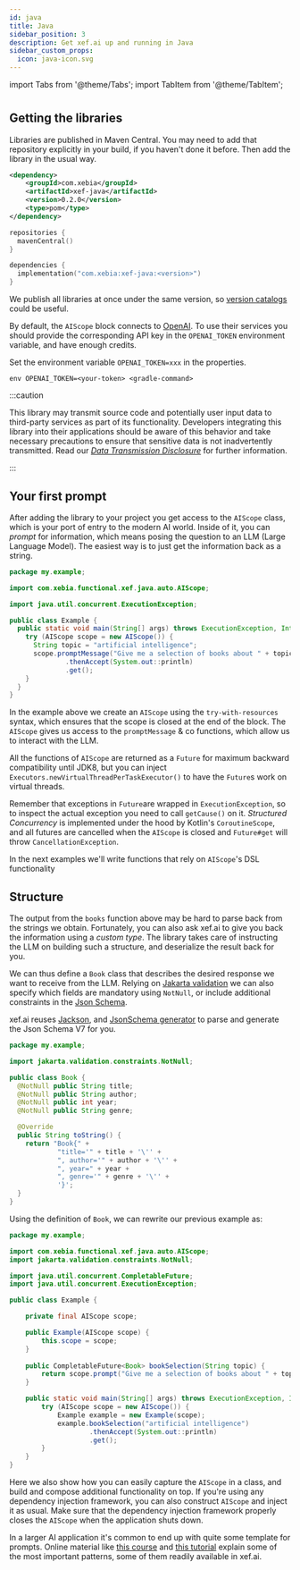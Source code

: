 ```yaml
---
id: java
title: Java
sidebar_position: 3
description: Get xef.ai up and running in Java
sidebar_custom_props:
  icon: java-icon.svg
---
```


import Tabs from '@theme/Tabs';
import TabItem from '@theme/TabItem';

# <decorated-text icon="java-icon.svg" title="Quickstart - Java" />

## Getting the libraries

Libraries are published in Maven Central. You may need to  add that repository explicitly
in your build, if you haven't done it before. Then add the library in the usual way.

<Tabs>
  <TabItem value="maven" label="Maven" default>

```xml
<dependency>
    <groupId>com.xebia</groupId>
    <artifactId>xef-java</artifactId>
    <version>0.2.0</version>
    <type>pom</type>
</dependency>
```

  </TabItem>
  <TabItem value="gradle" label="Gradle">

```kotlin
repositories {
  mavenCentral()
}

dependencies {
  implementation("com.xebia:xef-java:<version>")
}
```

  </TabItem>
</Tabs>


We publish all libraries at once under the same version, so
[version catalogs](https://docs.gradle.org/current/userguide/platforms.html#sec:sharing-catalogs)
could be useful.

By default, the `AIScope` block connects to [OpenAI](https://platform.openai.com/).
To use their services you should provide the corresponding API key in the `OPENAI_TOKEN`
environment variable, and have enough credits.

<Tabs>
  <TabItem value="intellij" label="IntelliJ" default>

Set the environment variable `OPENAI_TOKEN=xxx` in the properties.

  </TabItem>
  <TabItem value="gradle" label="Gradle">

```shell
env OPENAI_TOKEN=<your-token> <gradle-command>
```

  </TabItem>
</Tabs>

:::caution

This library may transmit source code and potentially user input data to third-party services as part of its functionality.
Developers integrating this library into their applications should be aware of this behavior and take necessary precautions to ensure that sensitive data is not inadvertently transmitted.
Read our [_Data Transmission Disclosure_](https://github.com/xebia-functional/xef#%EF%B8%8F-data-transmission-disclosure) for further information.

:::

## Your first prompt

After adding the library to your project
you get access to the `AIScope` class, which is your port of entry to the modern AI world.
Inside of it, you can _prompt_ for information, which means posing the question to an LLM
(Large Language Model). The easiest way is to just get the information back as a string.

```java
package my.example;

import com.xebia.functional.xef.java.auto.AIScope;

import java.util.concurrent.ExecutionException;

public class Example {
  public static void main(String[] args) throws ExecutionException, InterruptedException {
    try (AIScope scope = new AIScope()) {
      String topic = "artificial intelligence";
      scope.promptMessage("Give me a selection of books about " + topic)
              .thenAccept(System.out::println)
              .get();
    }
  }
}
```

In the example above we create an `AIScope` using the `try-with-resources` syntax,
which ensures that the scope is closed at the end of the block.
The `AIScope` gives us access to the `promptMessage` & co functions, which allow us to interact with the LLM.

All the functions of `AIScope` are returned as a `Future` for maximum backward compatibility until JDK8,
but you can inject `Executors.newVirtualThreadPerTaskExecutor()` to have the `Future`s work on virtual threads.

Remember that exceptions in `Future`are wrapped in `ExecutionException`,
so to inspect the actual exception you need to call `getCause()` on it.
_Structured Concurrency_ is implemented under the hood by Kotlin's `CoroutineScope`,
and all futures are cancelled when the `AIScope` is closed and `Future#get` will throw `CancellationException`.

In the next examples we'll write functions that rely on `AIScope`'s DSL functionality

## Structure

The output from the `books` function above may be hard to parse back from the
strings we obtain. Fortunately, you can also ask xef.ai to give you back the information
using a _custom type_. The library takes care of instructing the LLM on building such
a structure, and deserialize the result back for you.

We can thus define a `Book` class that describes the desired response we want to receive from the LLM.
Relying on [Jakarta validation](https://beanvalidation.org) we can also specify which fields are mandatory using `NotNull`,
or include additional constraints in the [Json Schema](https://json-schema.org).

xef.ai reuses [Jackson](https://github.com/FasterXML/jackson-databind),
and [JsonSchema generator](https://github.com/victools/jsonschema-generator) to parse and generate the Json Schema V7 for you.

```java
package my.example;

import jakarta.validation.constraints.NotNull;

public class Book {
  @NotNull public String title;
  @NotNull public String author;
  @NotNull public int year;
  @NotNull public String genre;

  @Override
  public String toString() {
    return "Book{" +
            "title='" + title + '\'' +
            ", author='" + author + '\'' +
            ", year=" + year +
            ", genre='" + genre + '\'' +
            '}';
  }
}
```

Using the definition of `Book`, we can rewrite our previous example as:

```java
package my.example;

import com.xebia.functional.xef.java.auto.AIScope;
import jakarta.validation.constraints.NotNull;

import java.util.concurrent.CompletableFuture;
import java.util.concurrent.ExecutionException;

public class Example {

    private final AIScope scope;

    public Example(AIScope scope) {
        this.scope = scope;
    }
    
    public CompletableFuture<Book> bookSelection(String topic) {
        return scope.prompt("Give me a selection of books about " + topic, Example.Book.class);
    }

    public static void main(String[] args) throws ExecutionException, InterruptedException {
        try (AIScope scope = new AIScope()) {
            Example example = new Example(scope);
            example.bookSelection("artificial intelligence")
                    .thenAccept(System.out::println)
                    .get();
        }
    }
}
```

Here we also show how you can easily capture the `AIScope` in a class,
and build and compose additional functionality on top.
If you're using any dependency injection framework, you can also construct `AIScope` and inject it as usual.
Make sure that the dependency injection framework properly closes the `AIScope` when the application shuts down.

In a larger AI application it's common to end up with quite some template for prompts.
Online material like [this course](https://www.deeplearning.ai/short-courses/chatgpt-prompt-engineering-for-developers/)
and [this tutorial](https://learnprompting.org/docs/intro) explain some of the most important patterns,
some of them readily available in xef.ai.
